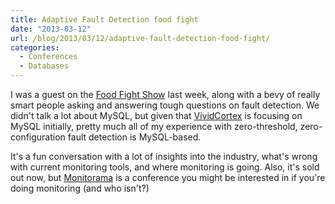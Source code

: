 ```yaml
---
title: Adaptive Fault Detection food fight
date: "2013-03-12"
url: /blog/2013/03/12/adaptive-fault-detection-food-fight/
categories:
  - Conferences
  - Databases
---
```

I was a guest on the [Food Fight Show](http://foodfightshow.org/2013/03/adaptive-fault-detection.html) last week, along with a bevy of really smart people asking and answering tough questions on fault detection. We didn't talk a lot about MySQL, but given that [VividCortex](https://vividcortex.com/) is focusing on MySQL initially, pretty much all of my experience with zero-threshold, zero-configuration fault detection is MySQL-based.

<!--more-->

It's a fun conversation with a lot of insights into the industry, what's wrong with current monitoring tools, and where monitoring is going. Also, it's sold out now, but [Monitorama](http://monitorama.com/) is a conference you might be interested in if you're doing monitoring (and who isn't?)


